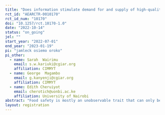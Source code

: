 ```yaml
---
title: "Does information stimulate demand for and supply of high-quality food"
rct_id: "AEARCTR-0010170"
rct_id_num: "10170"
doi: "10.1257/rct.10170-1.0"
date: "2022-10-14"
status: "on_going"
jel: ""
start_year: "2022-07-01"
end_year: "2023-01-19"
pi: "jamleck osiemo oroko"
pi_other:
  - name: Sarah  Wairimu
    email: s.w.kariuki@cgiar.org
    affiliation: CIMMYT
  - name: George  Magambo
    email: g.kanyenji@cgiar.org
    affiliation: CIMMYT
  - name: Edith Cheruiyot
    email: cherotich@uonbi.ac.ke
    affiliation: University of Nairobi
abstract: "Food safety is mostly an unobservable trait that can only be assured through specialized tests, or through other market mechanisms like certification and brand reputation, or through government regulation. For the informal markets in developing countries, the testing costs are high relative to the value of food (but lower compared to the social burden of unsafe food), and the regulatory enforcement and reputation mechanisms are weak resulting in undersupply of food safety attributes. Evidence has shown that some food safety attributes correlate with easily observable food attributes. Provision of such information may enable consumers to ascertain not easy-to-observe safety attributes at a minimal cost resulting in an increase in the demand for these attributes incentivizing the supply of the safety attributes. This study aims to test the effect of informing both traders and consumers on the correlation between the levels of aflatoxin contamination and the integrity of the maize grain kernel on the demand and supply of aflatoxin-safe maize."
layout: registration
---
```


